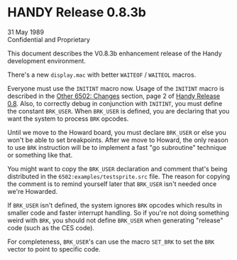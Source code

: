# HANDY Release 0.8.3b

31 May 1989  
Confidential and Proprietary

This document describes the V0.8.3b enhancement release of the Handy development environment.

There's a new `display.mac` with better `WAITEOF` / `WAITEOL` macros.

Everyone must use the `INITINT` macro now. Usage of the `INITINT` macro is described in the [Other 6502: Changes](./release-0.8.md#other-6502-changes) section, page 2 of [Handy Release 0.8](./release-0.8.md). Also, to correctly debug in conjunction with `INITINT`, you must define the constant `BRK_USER`. When `BRK_USER` is defined, you are declaring that you want the system to process `BRK` opcodes.

Until we move to the Howard board, you must declare `BRK_USER` or else you won't be able to set breakpoints. After we move to Howard, the only reason to use `BRK` instruction will be to implement a fast "go subroutine" technique or something like that.

You might want to copy the `BRK_USER` declaration and comment that's being distributed in the `6502:examples/testsprite.src` file. The reason for copying the comment is to remind yourself later that `BRK_USER` isn't needed once we're Howarded.

If `BRK_USER` isn't defined, the system ignores `BRK` opcodes which results in smaller code and faster interrupt handling. So if you're not doing something weird with `BRK`, you should not define `BRK_USER` when generating "release" code (such as the CES code).

For completeness, `BRK_USER`'s can use the macro `SET_BRK` to set the `BRK` vector to point to specific code.
